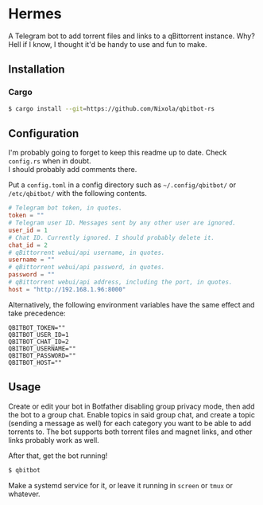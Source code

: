 Hermes
======

A Telegram bot to add torrent files and links to a qBittorrent instance. Why? Hell if I know, I thought it'd be handy to use and fun to make.

Installation
------------

### Cargo

```bash
$ cargo install --git=https://github.com/Nixola/qbitbot-rs
```

Configuration
-------------

I'm probably going to forget to keep this readme up to date. Check `config.rs` when in doubt.  
I should probably add comments there.

Put a `config.toml` in a config directory such as `~/.config/qbitbot/` or `/etc/qbitbot/` with the following contents.

```toml
# Telegram bot token, in quotes.
token = ""
# Telegram user ID. Messages sent by any other user are ignored.
user_id = 1
# Chat ID. Currently ignored. I should probably delete it.
chat_id = 2
# qBittorrent webui/api username, in quotes.
username = ""
# qBittorrent webui/api password, in quotes.
password = ""
# qBittorrent webui/api address, including the port, in quotes.
host = "http://192.168.1.96:8000"
```

Alternatively, the following environment variables have the same effect and take precedence:
```shell
QBITBOT_TOKEN=""
QBITBOT_USER_ID=1
QBITBOT_CHAT_ID=2
QBITBOT_USERNAME=""
QBITBOT_PASSWORD=""
QBITBOT_HOST=""
```

Usage
-----

Create or edit your bot in Botfather disabling group privacy mode, then add the bot to a group chat. Enable topics in said group chat, and create a topic (sending a message as well) for each category you want to be able to add torrents to. The bot supports both torrent files and magnet links, and other links probably work as well.

After that, get the bot running!
```bash
$ qbitbot
```
Make a systemd service for it, or leave it running in `screen` or `tmux` or whatever.